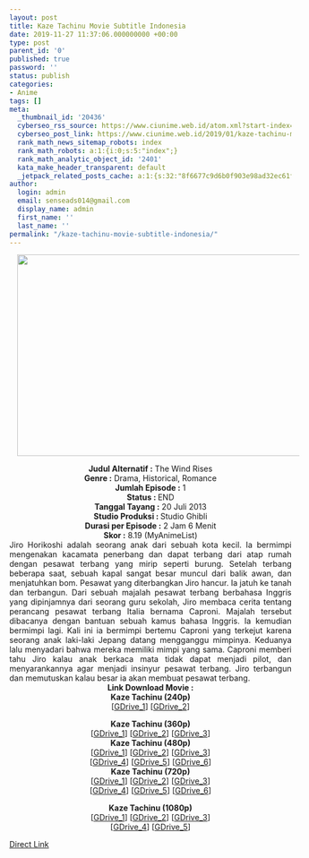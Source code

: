 ```yaml
---
layout: post
title: Kaze Tachinu Movie Subtitle Indonesia
date: 2019-11-27 11:37:06.000000000 +00:00
type: post
parent_id: '0'
published: true
password: ''
status: publish
categories:
- Anime
tags: []
meta:
  _thumbnail_id: '20436'
  cyberseo_rss_source: https://www.ciunime.web.id/atom.xml?start-index=1501&max-results=150
  cyberseo_post_link: https://www.ciunime.web.id/2019/01/kaze-tachinu-movie-subtitle-indonesia.html
  rank_math_news_sitemap_robots: index
  rank_math_robots: a:1:{i:0;s:5:"index";}
  rank_math_analytic_object_id: '2401'
  kata_make_header_transparent: default
  _jetpack_related_posts_cache: a:1:{s:32:"8f6677c9d6b0f903e98ad32ec61f8deb";a:2:{s:7:"expires";i:1654893828;s:7:"payload";a:0:{}}}
author:
  login: admin
  email: senseads014@gmail.com
  display_name: admin
  first_name: ''
  last_name: ''
permalink: "/kaze-tachinu-movie-subtitle-indonesia/"
---
```

<div class="separator" style="clear: both; text-align: center;"><a href="https://3.bp.blogspot.com/-5ZVP8tn2bQE/XEsv6gvsICI/AAAAAAAAIgM/yzD3JL_W8gQY22rQZ3-qo3wQerJQ5RjQQCLcBGAs/s1600/Kaze%2BTachinu.jpg" imageanchor="1" style="margin-left: 1em; margin-right: 1em;"><img border="0" data-original-height="720" data-original-width="1280" height="360" src="{{ site.baseurl }}/assets/2019/11/Kaze%2BTachinu.jpg" width="640" /></a></div>
<p>
<div style="text-align: center;"><b>Judul</b><b><b> Alternatif</b> :</b> The Wind Rises</div>
<div style="text-align: center;"><b><b>Genre :</b></b> Drama, Historical, Romance</div>
<div style="text-align: center;"><b>Jumlah Episode :</b> 1<br /><b>Status :&nbsp;</b>END<br /><b>Tanggal Tayang :</b> 20 Juli 2013<br /><b>Studio Produksi : </b>Studio Ghibli<br /><b>Durasi per Episode :</b> 2 Jam 6 Menit</div>
<div style="text-align: center;"><b>Skor :</b> 8.19 (MyAnimeList)</div>
<div style="text-align: center;"></div>
<div style="text-align: justify;">Jiro Horikoshi adalah seorang anak dari sebuah kota kecil. Ia bermimpi mengenakan kacamata penerbang dan dapat terbang dari atap rumah dengan pesawat terbang yang mirip seperti burung. Setelah terbang beberapa saat, sebuah kapal sangat besar muncul dari balik awan, dan menjatuhkan bom. Pesawat yang diterbangkan Jiro hancur. Ia jatuh ke tanah dan terbangun. Dari sebuah majalah pesawat terbang berbahasa Inggris yang dipinjamnya dari seorang guru sekolah, Jiro membaca cerita tentang perancang pesawat terbang Italia bernama Caproni. Majalah tersebut dibacanya dengan bantuan sebuah kamus bahasa Inggris. Ia kemudian bermimpi lagi. Kali ini ia bermimpi bertemu Caproni yang terkejut karena seorang anak laki-laki Jepang datang mengganggu mimpinya. Keduanya lalu menyadari bahwa mereka memiliki mimpi yang sama. Caproni memberi tahu Jiro kalau anak berkaca mata tidak dapat menjadi pilot, dan menyarankannya agar menjadi insinyur pesawat terbang. Jiro terbangun dan memutuskan kalau besar ia akan membuat pesawat terbang.</div>
<div style="text-align: justify;"></div>
<div style="text-align: justify;"></div>
<div style="text-align: center;"><b>Link Download Movie :</b></div>
<div style="text-align: center;">
<div style="text-align: center;"><b>Kaze Tachinu (240p)</b></div>
<div style="text-align: center;">[<a href="https://drive.google.com/uc?id=1bdh6Xo0Z-F9Zp4lsJCQ9ZbgrLcJPBzVY" target="_blank" rel="noopener">GDrive_1</a>] [<a href="https://drive.google.com/uc?id=1LmSL_w0h2GA0un7pOYLfe7X9Q6MmUFiC" target="_blank" rel="noopener">GDrive_2</a>]</p>
</div>
</div>
<div style="text-align: center;"><b>Kaze Tachinu (360p)</b></div>
<div style="text-align: center;">[<a href="https://drive.google.com/uc?id=1cQ874Hx4kMOhpsLCpaRD6Q9-fmgbarNl" target="_blank" rel="noopener">GDrive_1</a>] [<a href="https://drive.google.com/uc?id=1h6XkHPlV-u-0kbDFnMSnOpZxnSHgFRJC" target="_blank" rel="noopener">GDrive_2</a>] [<a href="https://drive.google.com/uc?id=1i1NvJtSaWD_dCtmGTRFPBNTaktv2ptIg" target="_blank" rel="noopener">GDrive_3</a>]</div>
<div style="text-align: center;"></div>
<div style="text-align: center;"><b>Kaze Tachinu (480p)</b><br />[<a href="https://drive.google.com/uc?id=1fWJEO68XwGx83XFujOe2QDySyA2VE4-y" target="_blank" rel="noopener">GDrive_1</a>] [<a href="https://drive.google.com/uc?id=1Vzi2RJ2zMbgCKYhSq0eEdIy_vtWBn561" target="_blank" rel="noopener">GDrive_2</a>] [<a href="https://drive.google.com/uc?id=1djw3_Z46lufzh7Fdqrba0DxcqTNjLm4f" target="_blank" rel="noopener">GDrive_3</a>]<br />[<a href="https://drive.google.com/uc?id=1GgV5UTnldGtbKVnwwxazL9-68sA97L7D" target="_blank" rel="noopener">GDrive_4</a>] [<a href="https://drive.google.com/uc?id=1-_9-ILHei2dco8F1a0zVACv7tUYKTrsN" target="_blank" rel="noopener">GDrive_5</a>] [<a href="https://drive.google.com/uc?id=1AalMtCwwVjTPwYuuzJf6t5e2mms4TIw6" target="_blank" rel="noopener">GDrive_6</a>]</div>
<div style="text-align: center;"><b>Kaze Tachinu (720p)</b><br />[<a href="https://drive.google.com/uc?id=1cwL_Iq-0092hydKiKMW7XzQI6DAF_DgY" target="_blank" rel="noopener">GDrive_1</a>] [<a href="https://drive.google.com/uc?id=1UBEpf26I9MiLQpaLgGIywGRW813JIxl6" target="_blank" rel="noopener">GDrive_2</a>] [<a href="https://drive.google.com/uc?id=1Hz1G6JywBbpg9mSJndgjzdKZjpzTr8yg" target="_blank" rel="noopener">GDrive_3</a>]<br />[<a href="https://drive.google.com/uc?id=1558T_oIIy1OZoYZ2In3ppYOGL10gAhG7" target="_blank" rel="noopener">GDrive_4</a>] [<a href="https://drive.google.com/uc?id=1OVeQa4n8SWwK5SU1Suo3pyQI7GeOxi4J" target="_blank" rel="noopener">GDrive_5</a>] [<a href="https://www.blogger.com/"><span id="goog_2042978434"></span>GDrive_6<span id="goog_2042978435"></span></a>]</p>
<p><b>Kaze Tachinu (1080p)</b><br />[<a href="https://drive.google.com/uc?id=1PhUnXGWB8K9LAm_rfjd_J4avv6cU24dC" target="_blank" rel="noopener">GDrive_1</a>] [<a href="https://drive.google.com/uc?id=15YV6qzaPpphoqId_Ksuxlidc9OleoD6R" target="_blank" rel="noopener">GDrive_2</a>] [<a href="https://drive.google.com/uc?id=1VqBRZfGCZTXEvRmeApFiS8oUPlMOYE9n" target="_blank" rel="noopener">GDrive_3</a>]<br />[<a href="https://drive.google.com/uc?id=1GCqAEaiunTFOVIs4JA9Qtd74ltKbA3Ni" target="_blank" rel="noopener">GDrive_4</a>] [<a href="https://drive.google.com/uc?id=1h8OH9YBHtRRy4BCG3A_M9I14S-LoD4f-" target="_blank" rel="noopener">GDrive_5</a>]</div>
<link rel="stylesheet" href="https://cdnjs.cloudflare.com/ajax/libs/font-awesome/4.7.0/css/font-awesome.min.css" />
<div class="divbtn"> <a href="https://handymansurrender.com/fihup8buzv?key=94550f7ce39444073321dde3b8782f97" class="btn"><i class="fa fa-download"></i> Direct Link</a> </div>

